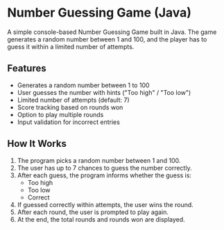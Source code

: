 #  Number Guessing Game (Java)

A simple console-based Number Guessing Game built in Java. The game generates a random number between 1 and 100, and the player has to guess it within a limited number of attempts.


##  Features

- Generates a random number between 1 to 100
- User guesses the number with hints ("Too high" / "Too low")
- Limited number of attempts (default: 7)
- Score tracking based on rounds won
- Option to play multiple rounds
- Input validation for incorrect entries


##  How It Works

1. The program picks a random number between 1 and 100.
2. The user has up to 7 chances to guess the number correctly.
3. After each guess, the program informs whether the guess is:
   - Too high
   - Too low
   - Correct
4. If guessed correctly within attempts, the user wins the round.
5. After each round, the user is prompted to play again.
6. At the end, the total rounds and rounds won are displayed.



